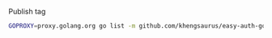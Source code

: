 Publish tag

```bash
GOPROXY=proxy.golang.org go list -m github.com/khengsaurus/easy-auth-go@v1.0.1
```
